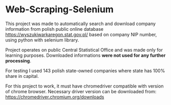 # Web-Scraping-Selenium
This project was made to automatically search and download company information from polish public online database https://wyszukiwarkaregon.stat.gov.pl/ based on company NIP number, using python with selenium library.

Project operates on public Central Statistical Office and was made only for learning purposes. Downloaded informations **were not used for any further processing**.

For testing I used 143 polish state-owned companies where state has 100% share in capital.

For this project to work, it must have chromedriver compatible with version of chrome browser. Necessary driver version can be downloaded from: https://chromedriver.chromium.org/downloads
